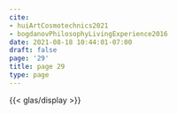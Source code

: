```yaml
---
cite:
- huiArtCosmotechnics2021
- bogdanovPhilosophyLivingExperience2016
date: 2021-08-18 10:44:01-07:00
draft: false
page: '29'
title: page 29
type: page
---
```


{{< glas/display >}}